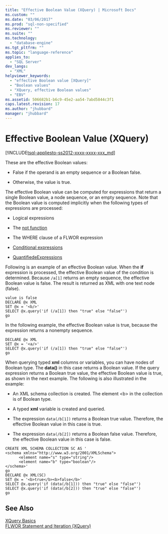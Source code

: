 ```yaml
---
title: "Effective Boolean Value (XQuery) | Microsoft Docs"
ms.custom: ""
ms.date: "03/06/2017"
ms.prod: "sql-non-specified"
ms.reviewer: ""
ms.suite: ""
ms.technology: 
  - "database-engine"
ms.tgt_pltfrm: ""
ms.topic: "language-reference"
applies_to: 
  - "SQL Server"
dev_langs: 
  - "XML"
helpviewer_keywords: 
  - "effective Boolean value [XQuery]"
  - "Boolean values"
  - "XQuery, effective Boolean values"
  - "EBV"
ms.assetid: 506682b1-b6c9-45e2-aa54-7abd5844c3f1
caps.latest.revision: 17
ms.author: "jhubbard"
manager: "jhubbard"
---
```

# Effective Boolean Value (XQuery)
[!INCLUDE[tsql-appliesto-ss2012-xxxx-xxxx-xxx_md](../integration-services/system/stored-procedures/includes/tsql-appliesto-ss2012-xxxx-xxxx-xxx-md.md)]

  These are the effective Boolean values:  
  
-   False if the operand is an empty sequence or a Boolean false.  
  
-   Otherwise, the value is true.  
  
 The effective Boolean value can be computed for expressions that return a single Boolean value, a node sequence, or an empty sequence. Note that the Boolean value is computed implicitly when the following types of expressions are processed:  
  
-   Logical expressions  
  
-   The [not function](../Topic/not%20Function%20\(XQuery\).md)  
  
-   The WHERE clause of a FLWOR expression  
  
-   [Conditional expressions](../xquery/conditional-expressions-xquery.md)  
  
-   [QuantifiedeExpressions](../xquery/quantified-expressions-xquery.md)  
  
 Following is an example of an effective Boolean value. When the **if** expression is processed, the effective Boolean value of the condition is determined. Because `/a[1]` returns an empty sequence, the effective Boolean value is false. The result is returned as XML with one text node (false).  
  
```  
value is false  
DECLARE @x XML  
SET @x = '<b/>'  
SELECT @x.query('if (/a[1]) then "true" else "false"')  
go  
```  
  
 In the following example, the effective Boolean value is true, because the expression returns a nonempty sequence.  
  
```  
DECLARE @x XML  
SET @x = '<a/>'  
SELECT @x.query('if (/a[1]) then "true" else "false"')  
go  
```  
  
 When querying typed **xml** columns or variables, you can have nodes of Boolean type. The **data()** in this case returns a Boolean value. If the query expression returns a Boolean true value, the effective Boolean value is true, as shown in the next example. The following is also illustrated in the example:  
  
-   An XML schema collection is created. The element \<b> in the collection is of Boolean type.  
  
-   A typed **xml** variable is created and queried.  
  
-   The expression `data(/b[1])` returns a Boolean true value. Therefore, the effective Boolean value in this case is true.  
  
-   The expression `data(/b[2])` returns a Boolean false value. Therefore, the effective Boolean value in this case is false.  
  
```  
CREATE XML SCHEMA COLLECTION SC AS '  
<schema xmlns="http://www.w3.org/2001/XMLSchema">  
      <element name="s" type="string"/>  
      <element name="b" type="boolean"/>  
</schema>'  
go  
DECLARE @x XML(SC)  
SET @x = '<b>true</b><b>false</b>'  
SELECT @x.query('if (data(/b[1])) then "true" else "false"')  
SELECT @x.query('if (data(/b[2])) then "true" else "false"')  
go  
```  
  
## See Also  
 [XQuery Basics](../xquery/xquery-basics.md)   
 [FLWOR Statement and Iteration &#40;XQuery&#41;](../xquery/flwor-statement-and-iteration-xquery.md)  
  
  